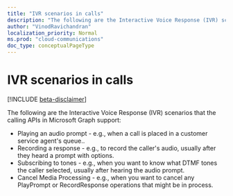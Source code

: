 ```yaml
---
title: "IVR scenarios in calls"
description: "The following are the Interactive Voice Response (IVR) scenarios that the calling APIs in Microsoft Graph support:"
author: "VinodRavichandran"
localization_priority: Normal
ms.prod: "cloud-communications"
doc_type: conceptualPageType
---
```


# IVR scenarios in calls

[!INCLUDE [beta-disclaimer](../../includes/beta-disclaimer.md)]

The following are the Interactive Voice Response (IVR) scenarios that the calling APIs in Microsoft Graph support:

- Playing an audio prompt - e.g., when a call is placed in a customer service agent's queue..
- Recording a response - e.g., to record the caller's audio, usually after they heard a prompt with options.
- Subscribing to tones - e.g., when you want to know what DTMF tones the caller selected, usually after hearing the audio prompt.
- Cancel Media Processing - e.g., when you want to cancel any PlayPrompt or RecordResponse operations that might be in process.
